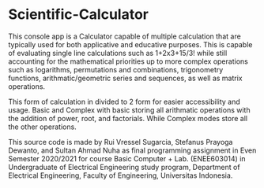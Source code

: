 # Scientific-Calculator
This console app is a Calculator capable of multiple calculation that are typically used for both applicative and educative purposes. This is capable of evaluating single line calculations such as 1+2x3+15/3! while still accounting for the mathematical priorities up to more complex operations such as logarithms, permutations and combinations, trigonometry functions, arithmatic/geometric series and sequences, as well as  matrix operations. 

This form of calculation in divided to 2 form for easier accessibility and usage. Basic and Complex with basic storing all arithmatic operations with the addition of power, root, and factorials. While Complex modes store all the other operations.

This source code is made by Rui Vressel Sugarcia, Stefanus Prayoga Dewanto, and Sultan Ahmad Nuha as final programming assignment in Even Semester 2020/2021 for course Basic Computer + Lab. (ENEE603014) in Undergraduate of Electrical Engineering study program, Department of Electrical Engineering, Faculty of Engineering, Universitas Indonesia.
